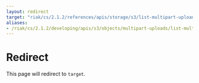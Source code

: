 ```yaml
---
layout: redirect
target: "riak/cs/2.1.2/references/apis/storage/s3/list-multipart-uploads"
aliases:
- /riak/cs/2.1.2/developing/apis/s3/objects/multipart-uploads/list-multipart-uploads
---
```


# Redirect

This page will redirect to `target`.
